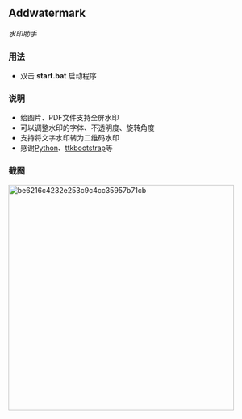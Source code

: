 ## Addwatermark

*水印助手*

### 用法

* 双击 **start.bat** 启动程序

### 说明

* 给图片、PDF文件支持全屏水印
* 可以调整水印的字体、不透明度、旋转角度
* 支持将文字水印转为二维码水印
* 感谢[Python](https://www.python.org/)、[ttkbootstrap](https://github.com/israel-dryer/ttkbootstrap)等

### 截图

<img width="447" alt="be6216c4232e253c9c4cc35957b71cb" src="https://user-images.githubusercontent.com/42088233/153010016-e3da17eb-eb63-44bd-a1ed-78702b717fe8.png">
